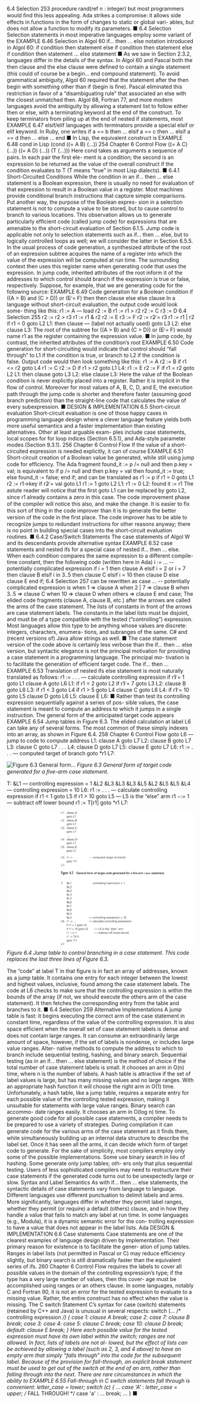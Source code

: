 6.4 Selection
253
procedure rand(ref n : integer)
but most programmers would ﬁnd this less appealing. Ada strikes a compromise:
it allows side effects in functions in the form of changes to static or global vari-
ables, but does not allow a function to modify its parameters.
■
6.4
Selection
Selection statements in most imperative languages employ some variant of the
EXAMPLE 6.46
Selection in Algol 60
if... then ... else notation introduced in Algol 60:
if condition then statement
else if condition then statement
else if condition then statement
...
else statement
■
As we saw in Section 2.3.2, languages differ in the details of the syntax. In Algol
60 and Pascal both the then clause and the else clause were deﬁned to contain
a single statement (this could of course be a begin... end compound statement).
To avoid grammatical ambiguity, Algol 60 required that the statement after the
then begin with something other than if (begin is ﬁne). Pascal eliminated this
restriction in favor of a “disambiguating rule” that associated an else with the
closest unmatched then. Algol 68, Fortran 77, and more modern languages avoid
the ambiguity by allowing a statement list to follow either then or else, with a
terminating keyword at the end of the construct.
To keep terminators from piling up at the end of nested if statements, most
EXAMPLE 6.47
elsif/elif
languages with terminators provide a special elsif or elif keyword. In Ruby,
one writes
if a == b then
...
elsif a == c then
...
elsif a == d then
...
else
...
end
■
In Lisp, the equivalent construct is
EXAMPLE 6.48
cond in Lisp
(cond
((= A B)
(...))
254
Chapter 6 Control Flow
((= A C)
(...))
((= A D)
(...))
(T
(...)))
Here cond takes as arguments a sequence of pairs. In each pair the ﬁrst ele-
ment is a condition; the second is an expression to be returned as the value of
the overall construct if the condition evaluates to T (T means “true” in most Lisp
dialects).
■
6.4.1 Short-Circuited Conditions
While the condition in an if... then ... else statement is a Boolean expression,
there is usually no need for evaluation of that expression to result in a Boolean
value in a register. Most machines provide conditional branch instructions that
capture simple comparisons. Put another way, the purpose of the Boolean expres-
sion in a selection statement is not to compute a value to be stored, but to cause
control to branch to various locations. This observation allows us to generate
particularly efﬁcient code (called jump code) for expressions that are amenable to
the short-circuit evaluation of Section 6.1.5. Jump code is applicable not only to
selection statements such as if... then ... else, but to logically controlled loops
as well; we will consider the latter in Section 6.5.5.
In the usual process of code generation, a synthesized attribute of the root of
an expression subtree acquires the name of a register into which the value of the
expression will be computed at run time. The surrounding context then uses
this register name when generating code that uses the expression. In jump code,
inherited attributes of the root inform it of the addresses to which control should
branch if the expression is true or false, respectively.
Suppose, for example, that we are generating code for the following source:
EXAMPLE 6.49
Code generation for a
Boolean condition
if ((A > B) and (C > D)) or (E ̸= F) then
then clause
else
else clause
In a language without short-circuit evaluation, the output code would look some-
thing like this:
r1 := A
–– load
r2 := B
r1 := r1 > r2
r2 := C
r3 := D
6.4 Selection
255
r2 := r2 > r3
r1 := r1 & r2
r2 := E
r3 := F
r2 := r2 ̸= r3
r1 := r1 | r2
if r1 = 0 goto L2
L1: then clause
–– (label not actually used)
goto L3
L2: else clause
L3:
The root of the subtree for ((A > B) and (C > D)) or (E ̸= F) would name r1 as the
register containing the expression value.
■
In jump code, by contrast, the inherited attributes of the condition’s root
EXAMPLE 6.50
Code generation for
short-circuiting
would indicate that control should “fall through” to L1 if the condition is true, or
branch to L2 if the condition is false. Output code would then look something
like this:
r1 := A
r2 := B
if r1 <= r2 goto L4
r1 := C
r2 := D
if r1 > r2 goto L1
L4: r1 := E
r2 := F
if r1 = r2 goto L2
L1: then clause
goto L3
L2: else clause
L3:
Here the value of the Boolean condition is never explicitly placed into a register.
Rather it is implicit in the ﬂow of control. Moreover for most values of A, B, C, D,
and E, the execution path through the jump code is shorter and therefore faster
(assuming good branch prediction) than the straight-line code that calculates the
value of every subexpression.
■
DESIGN & IMPLEMENTATION
6.5 Short-circuit evaluation
Short-circuit evaluation is one of those happy cases in programming language
design where a clever language feature yields both more useful semantics and a
faster implementation than existing alternatives. Other at least arguable exam-
ples include case statements, local scopes for for loop indices (Section 6.5.1),
and Ada-style parameter modes (Section 9.3.1).
256
Chapter 6 Control Flow
If the value of a short-circuited expression is needed explicitly, it can of course
EXAMPLE 6.51
Short-circuit creation of a
Boolean value
be generated, while still using jump code for efﬁciency. The Ada fragment
found_it := p /= null and then p.key = val;
is equivalent to
if p /= null and then p.key = val then
found_it := true;
else
found_it := false;
end if;
and can be translated as
r1 := p
if r1 = 0 goto L1
r2 := r1→key
if r2 ̸= val goto L1
r1 := 1
goto L2
L1: r1 := 0
L2: found it := r1
The astute reader will notice that the ﬁrst goto L1 can be replaced by goto L2,
since r1 already contains a zero in this case. The code improvement phase of the
compiler will notice this also, and make the change. It is easier to ﬁx this sort of
thing in the code improver than it is to generate the better version of the code in
the ﬁrst place. The code improver has to be able to recognize jumps to redundant
instructions for other reasons anyway; there is no point in building special cases
into the short-circuit evaluation routines.
■
6.4.2 Case/Switch Statements
The case statements of Algol W and its descendants provide alternative syntax
EXAMPLE 6.52
case statements and
nested ifs
for a special case of nested if... then ... else. When each condition compares
the same expression to a different compile-time constant, then the following code
(written here in Ada)
i := ... -- potentially complicated expression
if i = 1 then
clause A
elsif i = 2 or i = 7 then
clause B
elsif i in 3..5 then
clause C
elsif i = 10 then
clause D
else
clause E
end if;
6.4 Selection
257
can be rewritten as
case ... -- potentially complicated expression
is
when 1
=> clause A
when 2 | 7
=> clause B
when 3..5
=> clause C
when 10
=> clause D
when others => clause E
end case;
The elided code fragments (clause A, clause B, etc.) after the arrows are called the
arms of the case statement. The lists of constants in front of the arrows are case
statement labels. The constants in the label lists must be disjoint, and must be of a
type compatible with the tested (“controlling”) expression. Most languages allow
this type to be anything whose values are discrete: integers, characters, enumera-
tions, and subranges of the same. C# and (recent versions of) Java allow strings
as well.
■
The case statement version of the code above is certainly less verbose than the
if... then ... else version, but syntactic elegance is not the principal motivation
for providing a case statement in a programming language. The principal mo-
tivation is to facilitate the generation of efﬁcient target code. The if... then ...
EXAMPLE 6.53
Translation of nested ifs
else statement is most naturally translated as follows:
r1 := . . .
–– calculate controlling expression
if r1 ̸= 1 goto L1
clause A
goto L6
L1: if r1 = 2 goto L2
if r1 ̸= 7 goto L3
L2: clause B
goto L6
L3: if r1 < 3 goto L4
if r1 > 5 goto L4
clause C
goto L6
L4: if r1 ̸= 10 goto L5
clause D
goto L6
L5: clause E
L6:
■
Rather than test its controlling expression sequentially against a series of pos-
sible values, the case statement is meant to compute an address to which it jumps
in a single instruction. The general form of the anticipated target code appears
EXAMPLE 6.54
Jump tables
in Figure 6.3. The elided calculation at label L6 can take any of several forms.
The most common of these simply indexes into an array, as shown in Figure 6.4.
258
Chapter 6 Control Flow
goto L6
–– jump to code to compute address
L1: clause A
goto L7
L2: clause B
goto L7
L3: clause C
goto L7
. . .
L4: clause D
goto L7
L5: clause E
goto L7
L6: r1 := . . .
–– computed target of branch
goto *r1
L7:


![Figure 6.3 General form...](images/page_291_caption_Figure%206.3%20General%20form%20of%20target%20code%20generated%20for%20a%20%EF%AC%81ve-arm%20case%20statement.png)
*Figure 6.3 General form of target code generated for a ﬁve-arm case statement.*

T:
&L1
–– controlling expression = 1
&L2
&L3
&L3
&L3
&L5
&L2
&L5
&L5
&L4
–– controlling expression = 10
L6: r1 := . . .
–– calculate controlling expression
if r1 < 1 goto L5
if r1 > 10 goto L5
–– L5 is the “else” arm
r1 −:= 1
–– subtract off lower bound
r1 := T[r1]
goto *r1
L7:


![Figure 6.4 Jump table...](images/page_291_caption_Figure%206.4%20Jump%20table%20to%20control%20branching%20in%20a%20case%20statement.%20This%20code%20replaces%20the%20last%20three%20li.png)
*Figure 6.4 Jump table to control branching in a case statement. This code replaces the last three lines of Figure 6.3.*

The “code” at label T in that ﬁgure is in fact an array of addresses, known as a
jump table. It contains one entry for each integer between the lowest and highest
values, inclusive, found among the case statement labels. The code at L6 checks
to make sure that the controlling expression is within the bounds of the array (if
not, we should execute the others arm of the case statement). It then fetches
the corresponding entry from the table and branches to it.
■
6.4 Selection
259
Alternative Implementations
A jump table is fast: it begins executing the correct arm of the case statement
in constant time, regardless of the value of the controlling expression. It is also
space efﬁcient when the overall set of case statement labels is dense and does not
contain large ranges. It can consume an extraordinarily large amount of space,
however, if the set of labels is nondense, or includes large value ranges. Alter-
native methods to compute the address to which to branch include sequential
testing, hashing, and binary search. Sequential testing (as in an if... then ...
else statement) is the method of choice if the total number of case statement
labels is small. It chooses an arm in O(n) time, where n is the number of labels.
A hash table is attractive if the set of label values is large, but has many missing
values and no large ranges. With an appropriate hash function it will choose the
right arm in O(1) time. Unfortunately, a hash table, like a jump table, requires a
separate entry for each possible value of the controlling tested expression, making
it unsuitable for statements with large value ranges. Binary search can accommo-
date ranges easily. It chooses an arm in O(log n) time.
To generate good code for all possible case statements, a compiler needs to be
prepared to use a variety of strategies. During compilation it can generate code
for the various arms of the case statement as it ﬁnds them, while simultaneously
building up an internal data structure to describe the label set. Once it has seen
all the arms, it can decide which form of target code to generate. For the sake
of simplicity, most compilers employ only some of the possible implementations.
Some use binary search in lieu of hashing. Some generate only jump tables; oth-
ers only that plus sequential testing. Users of less sophisticated compilers may
need to restructure their case statements if the generated code turns out to be
unexpectedly large or slow.
Syntax and Label Semantics
As with if... then ... else statements, the syntactic details of case statements
vary from language to language. Different languages use different punctuation
to delimit labels and arms. More signiﬁcantly, languages differ in whether they
permit label ranges, whether they permit (or require) a default (others) clause,
and in how they handle a value that fails to match any label at run time.
In some languages (e.g., Modula), it is a dynamic semantic error for the con-
trolling expression to have a value that does not appear in the label lists. Ada
DESIGN & IMPLEMENTATION
6.6 Case statements
Case statements are one of the clearest examples of language design driven by
implementation. Their primary reason for existence is to facilitate the gener-
ation of jump tables. Ranges in label lists (not permitted in Pascal or C) may
reduce efﬁciency slightly, but binary search is still dramatically faster than the
equivalent series of ifs.
260
Chapter 6 Control Flow
requires the labels to cover all possible values in the domain of the controlling
expression’s type; if the type has a very large number of values, then this cover-
age must be accomplished using ranges or an others clause. In some languages,
notably C and Fortran 90, it is not an error for the tested expression to evaluate
to a missing value. Rather, the entire construct has no effect when the value is
missing.
The C switch Statement
C’s syntax for case (switch) statements (retained by C++ and Java) is unusual
in several respects:
switch (... /* controlling expression */) {
case 1:
clause A
break;
case 2:
case 7:
clause B
break;
case 3:
case 4:
case 5:
clause C
break;
case 10: clause D
break;
default: clause E
break;
}
Here each possible value for the tested expression must have its own label
within the switch; ranges are not allowed. In fact, lists of labels are not al-
lowed, but the effect of lists can be achieved by allowing a label (such as 2, 3,
and 4 above) to have an empty arm that simply “falls through” into the code for
the subsequent label. Because of the provision for fall-through, an explicit break
statement must be used to get out of the switch at the end of an arm, rather than
falling through into the next. There are rare circumstances in which the ability to
EXAMPLE 6.55
Fall-through in C switch
statements
fall through is convenient:
letter_case = lower;
switch (c) {
...
case 'A' :
letter_case = upper;
/* FALL THROUGH! */
case 'a' :
...
break;
...
}
■
